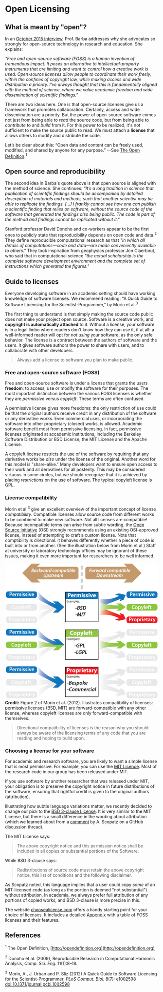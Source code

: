 # Open Licensing

## What is meant by "open"?

In an [October 2015 interview](http://rtalbert.org/blog/2015/interview-lorena-barba), Prof. Barba addresses why she advocates so strongly for open-source technology in research and education. 
She explains: 

_"Free and open-source software (FOSS) is a human invention of tremendous impact. It poses an alternative to intellectual-property instruments that are limiting and want to control how a creative work is used. Open-source licenses allow people to coordinate their work freely, within the confines of copyright law, while making access and wide distribution a priority. I’ve always thought that this is fundamentally aligned with the method of science, where we value academic freedom and wide dissemination of scientific findings."_

There are two ideas here. One is that open-source licenses give us a framework that promotes collaboration. 
Certainly, access and wide dissemination are a priority. But the power of open-source software comes not just from being able to _read_ the source code, but from being able to _contribute_ to and _build_ from it. 
For this power to be realized, it's not sufficient to make the source public to read. 
We must attach a **license** that allows others to modify and distribute the code. 

Let’s be clear about this: 
“Open data and content can be freely used, modified, and shared by anyone for any purpose.” 
—See [The Open Definition](http://opendefinition.org).<sup>1</sup>

## Open source and reproducibility

The second idea in Barba's quote above is that open source is aligned with the method of science. 
She continues: 
_"It’s a long tradition in science that publication of scientific findings should be accompanied by detailed description of materials and methods, such that another scientist may be able to replicate the findings. […] I frankly cannot see how one can publish a scientific finding that relies on software, without the source code of the software that generated the findings also being public. The code is part of the method and findings cannot be replicated without it."_ 

Stanford professor David Donoho and co-workers appear to be the first ones to publicly state that reproducibility depends on open code and data.<sup>2</sup> 
They define reproducible computational research as that _"in which all details of computations—code and data—are made conveniently available to others."_ 
They took inspiration from geophysics professor Jon Claerbout, who said that in computational science _"the actual scholarship is the complete software development environment and the complete set of instructions which generated the figures."_ 

## Guide to licenses

Everyone developing software in an academic setting should have working knowledge of software licenses. 
We recommend reading: "A Quick Guide to Software Licensing for the Scientist-Programmer," by Morin et al.<sup>3</sup>

The first thing to understand is that simply making the source code public does not make your project open source. 
Software is a creative work, and **copyright is automatically attached** to it. 
Without a license, your software is in a legal limbo where readers don't know how they can use it, if at all: 
a well-informed reader will opt for _not using_ your software, as the only safe behavior. 
The license is a contract between the authors of software and the users. 
It gives software authors the power to share with users, and to collaborate with other developers.

> Always add a license to software you plan to make public.

### Free and open-source software (FOSS)

Free and open-source software is under a license that grants the users **freedom**: to access, use or modify the software for their purposes. 
The most important distinction between the various FOSS licenses is whether they are _permissive_ versus _copyleft_. 
These terms are often confused. 

A permissive license gives more freedoms: the only restriction of use could be that the original authors receive credit in any distribution of the software or any derivative works. 
Even commercial uses, or incorporating the software into other proprietary (closed) works, is allowed. 
Academic software benefit most from permissive licensing. 
In fact, permissive licenses originated at accademic institutions, including the Berkeley Software Distribution or BSD License, the MIT License and the Apache License.

A copyleft license restricts the use of the software by requiring that any derivative works be _also_ under the license of the original. 
Another word for this model is "share-alike." 
Many developers want to ensure open access to their work and all derivatives for all posterity. 
This may be considered virtuous in some circles, but we should recognize that it is achieved by placing _restrictions_ on the use of software. 
The typical copyleft license is GPL.

### License compatibility

Morin et al.<sup>3</sup> give an excellent overview of the important concept of license _compatibility_. 
Compatible licenses allow source code from different works to be combined to make new software. 
Not all licenses are compatible! 
Because incompatible terms can arise from subtle wording, the [Open Source Initiative](https://opensource.org) (OSI) strongly recommends using an existing OSI-approved license, instead of attempting to craft a custom license. 
Note that comptibility is directional: it behaves differently whether a piece of code is built into or from another. (See the illustration below from Morin et al.)
Staff at university or laboratory technology offices may be ignorant of these issues, making it even more important for researchers to be well informed.

![](figures/journal.pcbi.1002598.g002.png)
**Credit:** Figure 2 of Morin et al. (2012). Illustrates compatibility of licenses: permissive licenses (BSD, MIT) are forward-compatible with any other license, whereas copyleft licenses are only forward-compatible with themselves. 

> Directional compatibility of licenses is the reason why you should always be aware of the licensing terms of any code that you are reading and hoping to build upon. 

### Choosing a license for your software

For academic and research software, you are likely to want a simple license that is most permissive. 
For example, you can use the [MIT Licence](http://choosealicense.com/licenses/mit/). 
Most of the research code in our group has been released under MIT. 

If you use software by another researcher that was released under MIT, your obligation is to preserve the copyright notice in future distributions of the software, ensuring that rightful credit is given to the original authors (attribution). 

Illustrating how subtle language variations matter, we recently decided to change our pick to the [BSD 3-clause License](http://choosealicense.com/licenses/bsd-3-clause/). 
It is very similar to the MIT License, but there is a small difference in the wording about attribution (which we learned about from a [comment](https://github.com/github/choosealicense.com/issues/413#issuecomment-243598510) by A. Scopatz on a GitHub discussion thread).

The MIT License says:

> The above copyright notice and this permission notice shall be included in all copies or substantial portions of the Software. 

While BSD 3-clause says:

> Redistributions of source code must retain the above copyright notice, this list of conditions and the following disclaimer.

As Scopatz noted, this language implies that a user could copy _some_ of an MIT-licensed code (as long as the portion is deemed "not substantial") without attribution. 
In academia, we always prefer full attribution of any portions of copied works, and BSD 3-clause is more precise in this. 

The website [choosealicense.com](http://choosealicense.com) offers a handy starting point for your choice of licenses. 
It includes a detailed [Appendix](http://choosealicense.com/appendix/) with a table of FOSS licenses and their features. 

## References

<sup>1</sup> The Open Definition, [http://opendefinition.org](http://opendefinition.org)

<sup>2</sup> Donoho et al. (2009), Reproducible Research in Computational Harmonic Analysis, _Comp. Sci. Eng._ 11(1):8–18.

<sup>3</sup> Morin, A., J. Urban and P. Sliz (2012) A Quick Guide to Software Licensing for the Scientist-Programmer, _PLoS Comput. Biol._ 8(7): e1002598 [doi:10.1371/journal.pcbi.1002598](http://dx.doi.org/10.1371/journal.pcbi.1002598)


